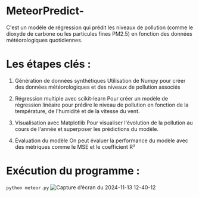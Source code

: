 # MeteorPredict-
C'est un modèle de régression qui prédit les niveaux de pollution (comme le dioxyde de carbone ou les particules fines PM2.5) en fonction des données météorologiques quotidiennes. 

# Les étapes clés :

1. Génération de données synthétiques 
Utilisation de Numpy pour créer des données météorologiques et des niveaux de pollution associés

2. Régression multiple avec scikit-learn
Pour créer un modèle de régression linéaire pour prédire le niveau de pollution en fonction de la température, de l'humidité et de la vitesse du vent.

3. Visualisation avec Matplotlib
Pour  visualiser l'évolution de la pollution au cours de l'année et superposer les prédictions du modèle.

4. Évaluation du modèle
On peut évaluer la performance du modèle avec des métriques comme le MSE et le coefficient R²

# Exécution du programme :
``` python meteor.py ```
![Capture d’écran du 2024-11-13 12-40-12](https://github.com/user-attachments/assets/32d50eb9-ebf0-43e2-b686-ace58e499364)
